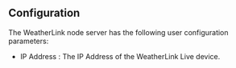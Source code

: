 ## Configuration

The WeatherLink  node server has the following user configuration
parameters:

- IP Address   : The IP Address of the WeatherLink Live device.

